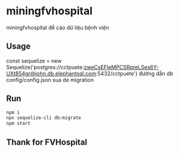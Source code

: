 # miningfvhospital

miningfvhospital để cào dữ liệu bệnh viện

## Usage

const sequelize = new Sequelize('postgres://cctpuete:zweCsEFIeMPCSRpreLSes6Y-UXt854gr@john.db.elephantsql.com:5432/cctpuete') 
đường dẫn db
config/config.json sua de migration

## Run

```bash
npm i
npx sequelize-cli db:migrate
npm start
```
## Thank for FVHospital
